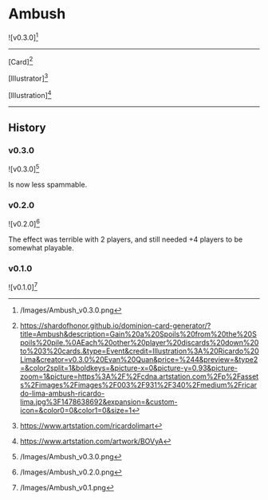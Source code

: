 # Ambush

![v0.3.0][^v0.3.0]

---

[Card][^Card]

[Illustrator][^Illustrator]

[Illustration][^Illustration]

---

## History

### v0.3.0

![v0.3.0][^v0.3.0]

Is now less spammable.

### v0.2.0

![v0.2.0][^v0.2.0]

The effect was terrible with 2 players, and still needed +4 players to be
somewhat playable.

### v0.1.0

![v0.1.0][^v0.1.0]

[^v0.1.0]: /Images/Ambush_v0.1.png
[^v0.2.0]: /Images/Ambush_v0.2.0.png
[^v0.3.0]: /Images/Ambush_v0.3.0.png
[^Card]: https://shardofhonor.github.io/dominion-card-generator/?title=Ambush&description=Gain%20a%20Spoils%20from%20the%20Spoils%20pile.%0AEach%20other%20player%20discards%20down%20to%203%20cards.&type=Event&credit=Illustration%3A%20Ricardo%20Lima&creator=v0.3.0%20Evan%20Quan&price=%244&preview=&type2=&color2split=1&boldkeys=&picture-x=0&picture-y=0.93&picture-zoom=1&picture=https%3A%2F%2Fcdna.artstation.com%2Fp%2Fassets%2Fimages%2Fimages%2F003%2F931%2F340%2Fmedium%2Fricardo-lima-ambush-ricardo-lima.jpg%3F1478638692&expansion=&custom-icon=&color0=0&color1=0&size=1
[^Illustrator]: https://www.artstation.com/ricardolimart
[^Illustration]: https://www.artstation.com/artwork/BOVyA
